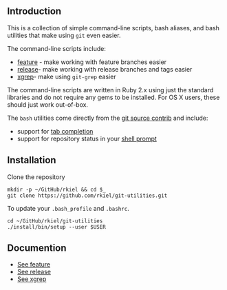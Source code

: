 ## Introduction

This is a collection of simple command-line scripts, bash aliases, and bash utilities that make using `git` even easier.

The command-line scripts include:

* [feature](FEATURE.md) - make working with feature branches easier
* [release](RELEASE.md)- make working with release branches and tags easier
* [xgrep](XGREP.md)- make using `git-grep` easier

The command-line scripts are written in Ruby 2.x using just the standard libraries and do not require any gems to be installed.
For OS X users, these should just work out-of-box.

The `bash` utilities come directly from the [git source contrib](https://github.com/git/git/tree/master/contrib) and include:

* support for [tab completion](https://github.com/git/git/tree/master/contrib/completion/git-completion.bash)
* support for repository status in your [shell prompt](https://github.com/git/git/tree/master/contrib/completion/git-prompt.sh)

## Installation

Clone the repository

```
mkdir -p ~/GitHub/rkiel && cd $_
git clone https://github.com/rkiel/git-utilities.git
```

To update your `.bash_profile` and `.bashrc`.

```
cd ~/GitHub/rkiel/git-utilities
./install/bin/setup --user $USER
```

## Documention

* [See feature](FEATURE.md)
* [See release](RELEASE.md)
* [See xgrep](XGREP.md)
